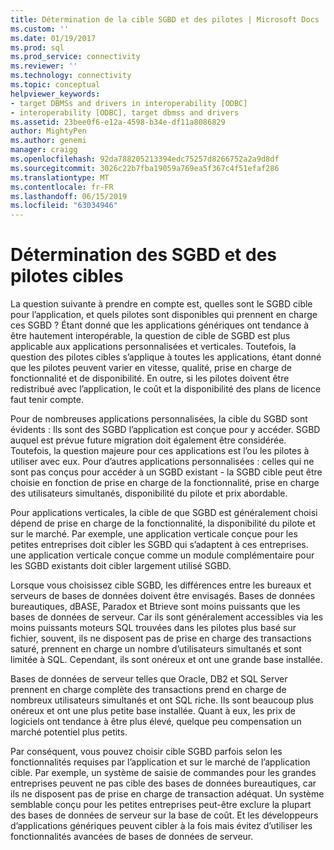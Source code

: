 ```yaml
---
title: Détermination de la cible SGBD et des pilotes | Microsoft Docs
ms.custom: ''
ms.date: 01/19/2017
ms.prod: sql
ms.prod_service: connectivity
ms.reviewer: ''
ms.technology: connectivity
ms.topic: conceptual
helpviewer_keywords:
- target DBMSs and drivers in interoperability [ODBC]
- interoperability [ODBC], target dbmss and drivers
ms.assetid: 23bee0f6-e12a-4598-b34e-df11a8086829
author: MightyPen
ms.author: genemi
manager: craigg
ms.openlocfilehash: 92da788205213394edc75257d8266752a2a9d8df
ms.sourcegitcommit: 3026c22b7fba19059a769ea5f367c4f51efaf286
ms.translationtype: MT
ms.contentlocale: fr-FR
ms.lasthandoff: 06/15/2019
ms.locfileid: "63034946"
---
```

# <a name="determining-the-target-dbmss-and-drivers"></a>Détermination des SGBD et des pilotes cibles
La question suivante à prendre en compte est, quelles sont le SGBD cible pour l’application, et quels pilotes sont disponibles qui prennent en charge ces SGBD ? Étant donné que les applications génériques ont tendance à être hautement interopérable, la question de cible de SGBD est plus applicable aux applications personnalisées et verticales. Toutefois, la question des pilotes cibles s’applique à toutes les applications, étant donné que les pilotes peuvent varier en vitesse, qualité, prise en charge de fonctionnalité et de disponibilité. En outre, si les pilotes doivent être redistribué avec l’application, le coût et la disponibilité des plans de licence faut tenir compte.  
  
 Pour de nombreuses applications personnalisées, la cible du SGBD sont évidents : Ils sont des SGBD l’application est conçue pour y accéder. SGBD auquel est prévue future migration doit également être considérée. Toutefois, la question majeure pour ces applications est l’ou les pilotes à utiliser avec eux. Pour d’autres applications personnalisées : celles qui ne sont pas conçus pour accéder à un SGBD existant - la SGBD cible peut être choisie en fonction de prise en charge de la fonctionnalité, prise en charge des utilisateurs simultanés, disponibilité du pilote et prix abordable.  
  
 Pour applications verticales, la cible de que SGBD est généralement choisi dépend de prise en charge de la fonctionnalité, la disponibilité du pilote et sur le marché. Par exemple, une application verticale conçue pour les petites entreprises doit cibler les SGBD qui s’adaptent à ces entreprises. une application verticale conçue comme un module complémentaire pour les SGBD existants doit cibler largement utilisé SGBD.  
  
 Lorsque vous choisissez cible SGBD, les différences entre les bureaux et serveurs de bases de données doivent être envisagés. Bases de données bureautiques, dBASE, Paradox et Btrieve sont moins puissants que les bases de données de serveur. Car ils sont généralement accessibles via les moins puissants moteurs SQL trouvées dans les pilotes plus basé sur fichier, souvent, ils ne disposent pas de prise en charge des transactions saturé, prennent en charge un nombre d’utilisateurs simultanés et sont limitée à SQL. Cependant, ils sont onéreux et ont une grande base installée.  
  
 Bases de données de serveur telles que Oracle, DB2 et SQL Server prennent en charge complète des transactions prend en charge de nombreux utilisateurs simultanés et ont SQL riche. Ils sont beaucoup plus onéreux et ont une plus petite base installée. Quant à eux, les prix de logiciels ont tendance à être plus élevé, quelque peu compensation un marché potentiel plus petits.  
  
 Par conséquent, vous pouvez choisir cible SGBD parfois selon les fonctionnalités requises par l’application et sur le marché de l’application cible. Par exemple, un système de saisie de commandes pour les grandes entreprises peuvent ne pas cible des bases de données bureautiques, car ils ne disposent pas de prise en charge de transaction adéquat. Un système semblable conçu pour les petites entreprises peut-être exclure la plupart des bases de données de serveur sur la base de coût. Et les développeurs d’applications génériques peuvent cibler à la fois mais évitez d’utiliser les fonctionnalités avancées de bases de données de serveur.

